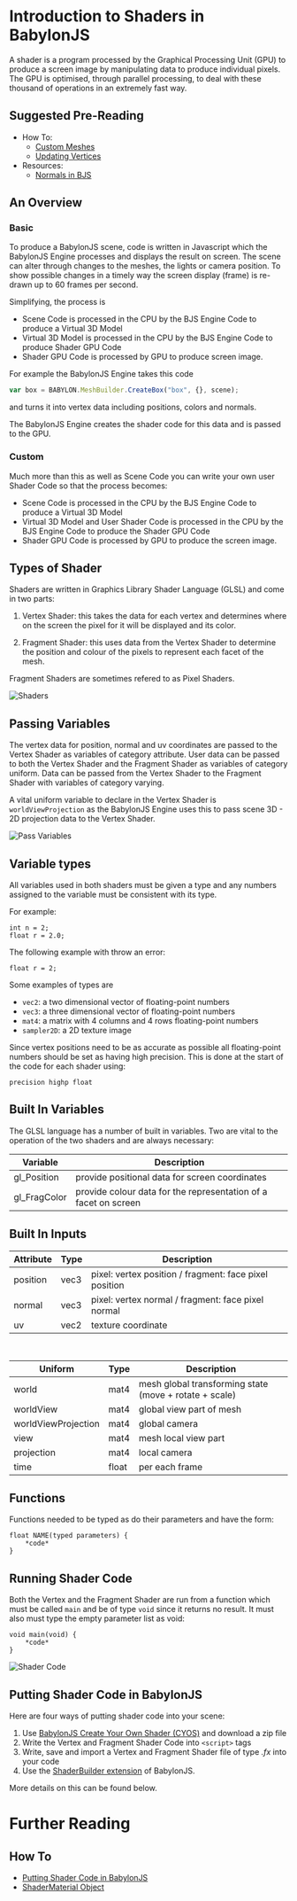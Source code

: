 # Introduction to Shaders in BabylonJS

A shader is a program processed by the Graphical Processing Unit (GPU) to produce a screen image by manipulating data to 
produce individual pixels. The GPU is optimised, through parallel processing, to deal with these thousand of operations 
in an extremely fast way.

## Suggested Pre-Reading

- How To:
  - [Custom Meshes](/How_To/Custom.html)
  - [Updating Vertices](/How_To/Updating_Vertices.html)
- Resources:
  - [Normals in BJS](/resources/Normals.html)


## An Overview

### Basic

To produce a BabylonJS scene, code is written in Javascript which the BabylonJS Engine processes and displays the result on screen. 
The scene can alter through changes to the meshes, the lights or camera position. To show possible changes in a timely way the screen 
display (frame) is re-drawn up to 60 frames per second. 

Simplifying, the process is 

* Scene Code is processed in the CPU by the BJS Engine Code to produce a Virtual 3D Model 
* Virtual 3D Model is processed in the CPU by the BJS Engine Code to produce Shader GPU Code 
* Shader GPU Code is processed by GPU to produce screen image.

For example the BabylonJS Engine takes this code

```javascript
var box = BABYLON.MeshBuilder.CreateBox("box", {}, scene);
```

and turns it into vertex data including positions, colors and normals.

The BabylonJS Engine creates the shader code for this data and is passed to the GPU.

### Custom

Much more than this as well as Scene Code you can write your own user Shader Code so that 
the process becomes:

* Scene Code is processed in the CPU by the BJS Engine Code to produce a Virtual 3D Model 
* Virtual 3D Model and User Shader Code is processed in the CPU by the BJS Engine Code to produce the Shader GPU Code 
* Shader GPU Code is processed by GPU to produce the screen image.

## Types of Shader

Shaders are written in Graphics Library Shader Language (GLSL) and come in two parts:

1. Vertex Shader: this takes the data for each vertex and determines where on the screen the pixel for it will be displayed and its color.

2. Fragment Shader: this uses data from the Vertex Shader to determine the position and colour of the pixels to represent each facet of the mesh.

Fragment Shaders are sometimes refered to as Pixel Shaders.

![Shaders](/img/how_to/Shaders/shade1.jpg)

## Passing Variables

The vertex data for position, normal and uv coordinates are passed to the Vertex Shader as variables of category attribute. 
User data can be passed to both the Vertex Shader and the Fragment Shader as variables of category uniform. 
Data can be passed from the Vertex Shader to the Fragment Shader with variables of category varying.

A vital uniform variable to declare in the Vertex Shader is `worldViewProjection` as the BabylonJS Engine uses this to 
pass scene 3D - 2D projection data to the Vertex Shader.

![Pass Variables](/img/how_to/Shaders/shade2.jpg)

## Variable types

All variables used in both shaders must be given a type and any numbers assigned to the variable must be consistent with its type.

For example:

```
int n = 2;
float r = 2.0;
```

The following example with throw an error:

```
float r = 2;
```

Some examples of types are

- `vec2`: a two dimensional vector of floating-point numbers  
- `vec3`: a three dimensional vector of floating-point numbers   
- `mat4`: a matrix with 4 columns and 4 rows floating-point numbers  
- `sampler2D`: a 2D texture image  

Since vertex positions need to be as accurate as possible all floating-point numbers should be set as having high precision. 
This is done at the start of the code for each shader using: 

```
precision highp float
```

## Built In Variables

The GLSL language has a number of built in variables. Two are vital to the operation of the two shaders and are always necessary:

Variable | Description
--- | ---
gl_Position | provide positional data for screen coordinates
gl_FragColor | provide colour data for the representation of a facet on screen

## Built In Inputs

Attribute | Type | Description
--- | --- | ---
position | vec3 | pixel: vertex position / fragment: face pixel position
normal | vec3  | pixel: vertex normal / fragment: face pixel normal
uv | vec2 | texture coordinate

&nbsp;

Uniform | Type | Description
--- | --- | ---
world | mat4 | mesh global transforming state (move + rotate + scale)
worldView | mat4 | global view part of mesh
worldViewProjection | mat4 | global camera
view | mat4 | mesh local view part
projection | mat4 | local camera
time | float | per each frame

## Functions

Functions needed to be typed as do their parameters and have the form:

```
float NAME(typed parameters) {
	*code*
}
```

## Running Shader Code

Both the Vertex and the Fragment Shader are run from a function which must be called `main` and be of type `void` since it returns 
no result. It must also must type the empty parameter list as void:

```
void main(void) {
	*code*
}
```

![Shader Code](/img/how_to/Shaders/shade3.jpg)

## Putting Shader Code in BabylonJS

Here are four ways of putting shader code into your scene:

1. Use [BabylonJS Create Your Own Shader (CYOS)](http://www.babylonjs.com/cyos/) and download a zip file 
2. Write the Vertex and Fragment Shader Code into `<script>` tags
3. Write, save and import a Vertex and Fragment Shader file of type *.fx* into your code
4. Use the [ShaderBuilder extension](https://github.com/BabylonJS/Extensions/tree/master/ShaderBuilder) of BabylonJS.

More details on this can be found below.

# Further Reading

## How To

- [Putting Shader Code in BabylonJS](/How_To/Putting.html)  
- [ShaderMaterial Object](/How_To/Shader_Material.html)
